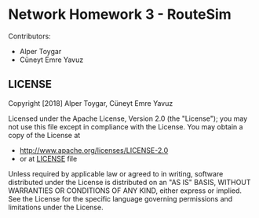 # Network Homework 3 - RouteSim

Contributors: 
- Alper Toygar
- Cüneyt Emre Yavuz

## LICENSE

 Copyright [2018] Alper Toygar, Cüneyt Emre Yavuz

Licensed under the Apache License, Version 2.0 (the "License");
you may not use this file except in compliance with the License.
You may obtain a copy of the License at

- http://www.apache.org/licenses/LICENSE-2.0
- or at [LICENSE](./LICENSE) file

Unless required by applicable law or agreed to in writing, software
distributed under the License is distributed on an "AS IS" BASIS,
WITHOUT WARRANTIES OR CONDITIONS OF ANY KIND, either express or implied.
See the License for the specific language governing permissions and
limitations under the License.
